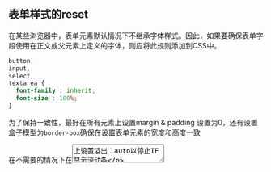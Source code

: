 
## 表单样式的reset
在某些浏览器中，表单元素默认情况下不继承字体样式。因此，如果要确保表单字段使用在正文或父元素上定义的字体，则应将此规则添加到CSS中。
```css
button, 
input, 
select, 
textarea { 
  font-family : inherit; 
  font-size : 100%; 
} 
```

为了保持一致性，最好在所有元素上设置margin & padding 设置为0，还有设置盒子模型为`border-box`确保在设置表单元素的宽度和高度一致

在不需要的情况下在<textarea>上设置溢出：auto以停止IE显示滚动条
```css
textarea {
  overflow: auto;
}
```

所以，表单的reset样式为：
```css
textarea {
  overflow: auto;
}
```
